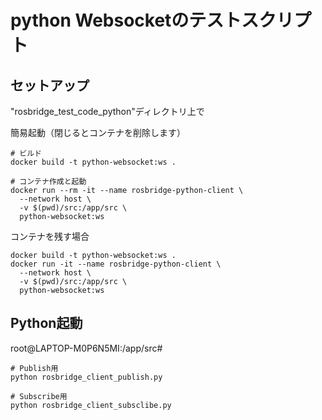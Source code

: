 # python Websocketのテストスクリプト

## セットアップ
"rosbridge_test_code_python"ディレクトリ上で

簡易起動（閉じるとコンテナを削除します）
```
# ビルド
docker build -t python-websocket:ws .

# コンテナ作成と起動
docker run --rm -it --name rosbridge-python-client \
  --network host \
  -v $(pwd)/src:/app/src \
  python-websocket:ws
```

コンテナを残す場合
```
docker build -t python-websocket:ws .
docker run -it --name rosbridge-python-client \
  --network host \
  -v $(pwd)/src:/app/src \
  python-websocket:ws
```

## Python起動
root@LAPTOP-M0P6N5MI:/app/src# 
```
# Publish用
python rosbridge_client_publish.py
```

```
# Subscribe用
python rosbridge_client_subsclibe.py
```
